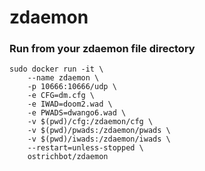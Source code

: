 # zdaemon

### Run from your zdaemon file directory
```
sudo docker run -it \
    --name zdaemon \
    -p 10666:10666/udp \
    -e CFG=dm.cfg \
    -e IWAD=doom2.wad \
    -e PWADS=dwango6.wad \
    -v $(pwd)/cfg:/zdaemon/cfg \
    -v $(pwd)/pwads:/zdaemon/pwads \
    -v $(pwd)/iwads:/zdaemon/iwads \
    --restart=unless-stopped \
    ostrichbot/zdaemon
```
